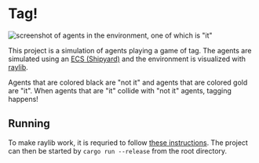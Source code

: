 # Tag!

![screenshot of agents in the environment, one of which is "it"](https://i.imgur.com/NPBcqUL.png)

This project is a simulation of agents playing a game of tag.
The agents are simulated using an [ECS (Shipyard)](https://github.com/leudz/shipyard) and the environment is visualized with [raylib](https://github.com/deltaphc/raylib-rs).

Agents that are colored black are "not it" and agents that are colored gold are "it". When agents that are "it" collide with "not it" agents, tagging happens!

## Running

To make raylib work, it is requried to follow [these instructions](https://github.com/raysan5/raylib/wiki).
The project can then be started by `cargo run --release` from the root directory.
